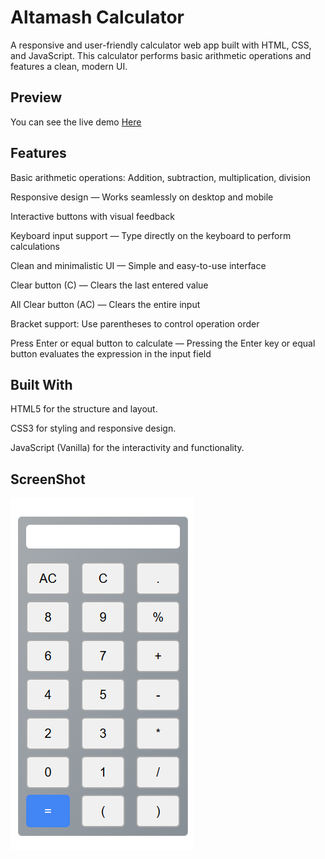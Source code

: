 # Altamash Calculator

A responsive and user-friendly calculator web app built with HTML, CSS, and JavaScript. This calculator performs basic arithmetic operations and features a clean, modern UI.


## Preview
You can see the live demo <a href="https://calculator-one-zeta-44.vercel.app/" target='_blank'>Here</a>


## Features
Basic arithmetic operations: Addition, subtraction, multiplication, division

Responsive design — Works seamlessly on desktop and mobile

Interactive buttons with visual feedback

Keyboard input support — Type directly on the keyboard to perform calculations

Clean and minimalistic UI — Simple and easy-to-use interface

Clear button (C) — Clears the last entered value

All Clear button (AC) — Clears the entire input

Bracket support: Use parentheses to control operation order

Press Enter or equal button to calculate — Pressing the Enter key or equal button evaluates the expression in the input field

## Built With

HTML5 for the structure and layout.

CSS3 for styling and responsive design.

JavaScript (Vanilla) for the interactivity and functionality.

## ScreenShot

<img src='Screenshot.png'>
